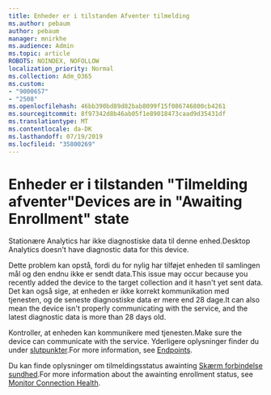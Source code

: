 ```yaml
---
title: Enheder er i tilstanden Afventer tilmelding
ms.author: pebaum
author: pebaum
manager: mnirkhe
ms.audience: Admin
ms.topic: article
ROBOTS: NOINDEX, NOFOLLOW
localization_priority: Normal
ms.collection: Adm_O365
ms.custom:
- "9000657"
- "2508"
ms.openlocfilehash: 46bb390bd89d82bab8099f15f086746800cb4261
ms.sourcegitcommit: 8f97342d8b46ab05f1e89018473caad9d35431df
ms.translationtype: MT
ms.contentlocale: da-DK
ms.lasthandoff: 07/19/2019
ms.locfileid: "35800269"
---
```

# <a name="devices-are-in-awaiting-enrollment-state"></a><span data-ttu-id="6a0a8-102">Enheder er i tilstanden "Tilmelding afventer"</span><span class="sxs-lookup"><span data-stu-id="6a0a8-102">Devices are in "Awaiting Enrollment" state</span></span>

<span data-ttu-id="6a0a8-103">Stationære Analytics har ikke diagnostiske data til denne enhed.</span><span class="sxs-lookup"><span data-stu-id="6a0a8-103">Desktop Analytics doesn't have diagnostic data for this device.</span></span> 

<span data-ttu-id="6a0a8-104">Dette problem kan opstå, fordi du for nylig har tilføjet enheden til samlingen mål og den endnu ikke er sendt data.</span><span class="sxs-lookup"><span data-stu-id="6a0a8-104">This issue may occur because you recently added the device to the target collection and it hasn't yet sent data.</span></span> <span data-ttu-id="6a0a8-105">Det kan også sige, at enheden er ikke korrekt kommunikation med tjenesten, og de seneste diagnostiske data er mere end 28 dage.</span><span class="sxs-lookup"><span data-stu-id="6a0a8-105">It can also mean the device isn't properly communicating with the service, and the latest diagnostic data is more than 28 days old.</span></span>

<span data-ttu-id="6a0a8-106">Kontroller, at enheden kan kommunikere med tjenesten.</span><span class="sxs-lookup"><span data-stu-id="6a0a8-106">Make sure the device can communicate with the service.</span></span> <span data-ttu-id="6a0a8-107">Yderligere oplysninger finder du under [slutpunkter](https://docs.microsoft.com/sccm/desktop-analytics/enable-data-sharing#endpoints).</span><span class="sxs-lookup"><span data-stu-id="6a0a8-107">For more information, see [Endpoints](https://docs.microsoft.com/sccm/desktop-analytics/enable-data-sharing#endpoints).</span></span>

<span data-ttu-id="6a0a8-108">Du kan finde oplysninger om tilmeldingsstatus awainting [Skærm forbindelse sundhed](https://docs.microsoft.com/sccm/desktop-analytics/monitor-connection-health#awaiting-enrollment).</span><span class="sxs-lookup"><span data-stu-id="6a0a8-108">For more information about the awainting enrollment status, see [Monitor Connection Health](https://docs.microsoft.com/sccm/desktop-analytics/monitor-connection-health#awaiting-enrollment).</span></span>